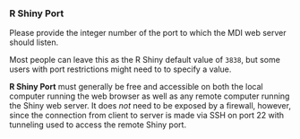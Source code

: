 ### R Shiny Port

Please provide the integer number of the port to which the
MDI web server should listen.

Most people can leave this as the R Shiny default value of <code>3838</code>,
but some users with port restrictions might need to to specify a value.

**R Shiny Port** must generally be free and accessible on both the 
local computer running the web browser as well as any remote computer
running the Shiny web server. It does _not_ need to
be exposed by a firewall, however, since
the connection from client to server is made via SSH on port 22
with tunneling used to access the remote Shiny port.
